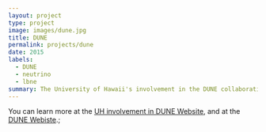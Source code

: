 ```yaml
---
layout: project
type: project
image: images/dune.jpg
title: DUNE
permalink: projects/dune
date: 2015
labels:
  - DUNE
  - neutrino
  - lbne
summary: The University of Hawaii's involvement in the DUNE collaboration.
---
```

<!--
<img class="ui medium right floated rounded image" src="../images/vacay-home-page.png">

Vacay is a web application that I helped create as a team project in ICS 415, Spring 2015. The project helped me learn how to design and implement a responsive web site.

Vacay is implemented using [Meteor](http://meteor.com), a JavaScript application platform. Within two weeks, we created a website that implements several types of reservations including flights, hotels, and car rentals.

In this project I gained experience with full-stack web application design and associated technologies, including [MongoDB](http://mongodb.com) for database storage, the [Twitter Bootstrap](http://getbootstrap.com/) CSS Framework for the user interface, and Javascript for both client and server-side programming. 
 
Source: <a href="https://github.com/theVacay/vacay"><i class="large github icon"></i>theVacay/vacay</a> -->

You can learn more at the [UH involvement in DUNE Website](  http://www.phys.hawaii.edu/~lbne/lbneuh.html), and at the [DUNE Webiste]( http://www.dunescience.org).;
